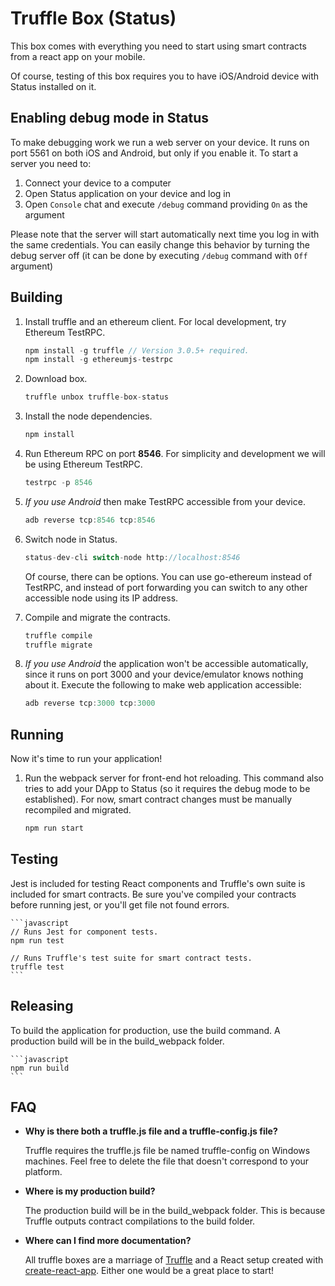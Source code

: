 # Truffle Box (Status)

This box comes with everything you need to start using smart contracts from a react app on your mobile.

Of course, testing of this box requires you to have iOS/Android device with Status installed on it.


## Enabling debug mode in Status

To make debugging work we run a web server on your device. It runs on port 5561 on both iOS and Android, but only if you enable it.
To start a server you need to:

1. Connect your device to a computer
2. Open Status application on your device and log in
3. Open `Console` chat and execute `/debug` command providing `On` as the argument

Please note that the server will start automatically next time you log in with the same credentials. You can easily change this behavior by turning the debug server off (it can be done by executing `/debug` command with `Off` argument)


## Building

1. Install truffle and an ethereum client. For local development, try Ethereum TestRPC.
    ```javascript
    npm install -g truffle // Version 3.0.5+ required.
    npm install -g ethereumjs-testrpc
    ```

2. Download box.
    ```javascript
    truffle unbox truffle-box-status
    ```

3. Install the node dependencies.
    ```javascript
    npm install
    ```
4. Run Ethereum RPC on port **8546**. For simplicity and development we will be using Ethereum TestRPC.
    ```javascript
    testrpc -p 8546
    ```

5. *If you use Android* then make TestRPC accessible from your device.
    ```javascript
    adb reverse tcp:8546 tcp:8546
    ```

6. Switch node in Status.
    ```javascript
    status-dev-cli switch-node http://localhost:8546
    ```

   Of course, there can be options. You can use go-ethereum instead of TestRPC, and instead of port forwarding you can switch to any other accessible node using its IP address.

7. Compile and migrate the contracts.
    ```javascript
    truffle compile
    truffle migrate
    ```

8. *If you use Android* the application won't be accessible automatically, since it runs on port 3000 and your
   device/emulator knows nothing about it. Execute the following to make web application accessible:
    ```javascript
    adb reverse tcp:3000 tcp:3000
    ```

## Running

Now it's time to run your application!

1. Run the webpack server for front-end hot reloading. This command also tries to add your DApp to Status (so it requires the debug mode to be established). For now, smart contract changes must be manually recompiled and migrated.
    ```javascript
    npm run start
    ```

## Testing

Jest is included for testing React components and Truffle's own suite is included for smart contracts. Be sure you've compiled your contracts before running jest, or you'll get file not found errors.

    ```javascript
    // Runs Jest for component tests.
    npm run test

    // Runs Truffle's test suite for smart contract tests.
    truffle test
    ```

## Releasing

To build the application for production, use the build command. A production build will be in the build_webpack folder.

    ```javascript
    npm run build
    ```

## FAQ

* __Why is there both a truffle.js file and a truffle-config.js file?__

    Truffle requires the truffle.js file be named truffle-config on Windows machines. Feel free to delete the file that doesn't correspond to your platform.

* __Where is my production build?__

    The production build will be in the build_webpack folder. This is because Truffle outputs contract compilations to the build folder.

* __Where can I find more documentation?__

    All truffle boxes are a marriage of [Truffle](http://truffleframework.com/) and a React setup created with [create-react-app](https://github.com/facebookincubator/create-react-app/blob/master/packages/react-scripts/template/README.md). Either one would be a great place to start!
